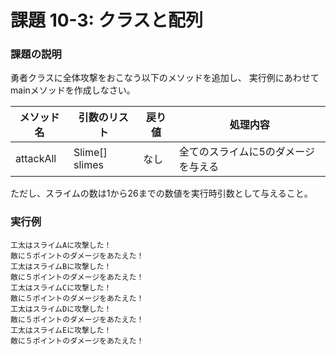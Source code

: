 # 課題 10-3: クラスと配列

### 課題の説明
勇者クラスに全体攻撃をおこなう以下のメソッドを追加し、
実行例にあわせてmainメソッドを作成しなさい。

| メソッド名     | 引数のリスト | 戻り値 | 処理内容 |
|-----------|--------------|--------|----------|
| attackAll | Slime[] slimes | なし | 全てのスライムに5のダメージを与える |

ただし、スライムの数は1から26までの数値を実行時引数として与えること。

### 実行例
```
工太はスライムAに攻撃した！
敵に５ポイントのダメージをあたえた！
工太はスライムBに攻撃した！
敵に５ポイントのダメージをあたえた！
工太はスライムCに攻撃した！
敵に５ポイントのダメージをあたえた！
工太はスライムDに攻撃した！
敵に５ポイントのダメージをあたえた！
工太はスライムEに攻撃した！
敵に５ポイントのダメージをあたえた！
```
